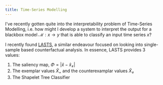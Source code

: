 ```yaml
---
title: Time-Series Modelling
---
```

I've recently gotten quite into the interpretability problem of Time-Series Modelling, i.e. how might I develop a system to interpret the output for a blackbox model $\mathcal{M}: x \rightarrow y$ that is able to classify an input time series $x$?

I recently found [LASTS](time-series-modelling/LASTS.md), a similar endeavour focused on looking into single-sample based counterfactual analysis. In essence, LASTS provides 3 values:
1. The saliency map, $\Phi = \left| \hat{x} - \hat{x}_\neq \right|$
2. The exemplar values $\hat{X}_=$ and the counterexamplar values $\hat{X}_\neq$
3. The Shapelet Tree Classifier

